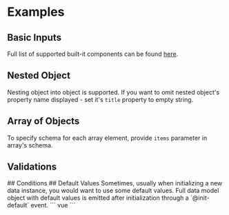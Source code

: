 # Examples
## Basic Inputs
Full list of supported built-it components can be found [here](kek).
<Demo schema-name="basic"/>
## Nested Object
Nesting object into object is supported. If you want to omit nested object's property name displayed - set it's `title` property to empty string.
<Demo schema-name="nested"/>
## Array of Objects
To specify schema for each array element, provide `items` parameter in array's schema.
<Demo schema-name="arrayOfObjects"/>
## Validations
<Demo schema-name="home"/>
## Conditions
<Demo schema-name="conditions"/>
## Default Values
Sometimes, usually when initializing a new data instance, you would want to use some default values. Full data model object with default values is emitted after initialization through a `@init-default` event.
``` vue
<JsonSchema :schema="schema" v-model="dataModel" @init-default="dataModel = $event"/>
```
<Demo schema-name="defaults" :use-defaults="true"/>
<!-- ## Display Order
## Providing titles for select -->